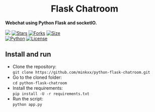<h1 align="center">
  <b>Flask Chatroom</b>
</h1>

<b>Webchat using Python Flask and socketIO.</b>

[![](https://img.shields.io/badge/SpotifyDownloader-v2.0-crimson)](#)
[![Stars](https://img.shields.io/github/stars/minkxx/python-flask-chatroom?style=flat-square&color=yellow)](https://github.com/minkxx/python-flask-chatroom/stargazers)
[![Forks](https://img.shields.io/github/forks/minkxx/python-flask-chatroom?style=flat-square&color=orange)](https://github.com/minkxx/python-flask-chatroom/fork)
[![Size](https://img.shields.io/github/repo-size/minkxx/python-flask-chatroom?style=flat-square&color=green)](https://github.com/minkxx/python-flask-chatroom/)   
[![Python](https://img.shields.io/badge/Python-v3.11.4-blue)](https://www.python.org/)
[![License](https://img.shields.io/badge/License-GPL-blue)](https://github.com/minkxx/python-flask-chatroom/blob/master/LICENSE) 

## Install and run
- Clone the repository:    
`git clone https://github.com/minkxx/python-flask-chatroom.git`
- Go to the cloned folder:    
`cd python-flask-chatroom`
- Install the requirements:      
`pip install -U -r requirements.txt`
- Run the script:    
`python app.py`
